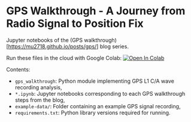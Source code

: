 # GPS Walkthrough - A Journey from Radio Signal to Position Fix

Jupyter notebooks of the (GPS walkthrough)[https://mu2718.github.io/posts/gps/] blog series.

Run these files in the cloud with Google Colab:
[![Open In Colab](https://colab.research.google.com/assets/colab-badge.svg)](https://colab.research.google.com/github/mu2718/gps-walkthrough/)

Contents:
- `gps_walkthrough`: Python module implementing GPS L1 C/A wave recording analysis,
- `*.ipynb`: Jupyter notebooks corresponding to each GPS walkthrough steps from the blog,
- `example-data/`: Folder containing an example GPS signal recording,
- `requirements.txt`: Python library versions required for running.

